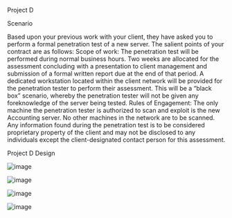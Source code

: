 Project D 

Scenario

Based upon your previous work with your client, they have asked you to perform a formal penetration
test of a new server. The salient points of your contract are as follows:
Scope of work: The penetration test will be performed during normal business hours. Two
weeks are allocated for the assessment concluding with a presentation to client management
and submission of a formal written report due at the end of that period. A dedicated
workstation located within the client network will be provided for the penetration tester to
perform their assessment. This will be a “black box” scenario, whereby the penetration tester
will not be given any foreknowledge of the server being tested.
Rules of Engagement: The only machine the penetration tester is authorized to scan and exploit
is the new Accounting server. No other machines in the network are to be scanned. Any
information found during the penetration test is to be considered proprietary property of the
client and may not be disclosed to any individuals except the client-designated contact person
for this assessment.

Project D Design 

![image](https://user-images.githubusercontent.com/78877077/117678556-22ea4300-b175-11eb-8f0d-5322e5630c70.png)

![image](https://user-images.githubusercontent.com/78877077/117678658-3695a980-b175-11eb-86b1-c348e49a56ba.png)

![image](https://user-images.githubusercontent.com/78877077/117678684-3ac1c700-b175-11eb-9042-55aaf82e8d3a.png)

![image](https://user-images.githubusercontent.com/78877077/117678713-431a0200-b175-11eb-8289-bc5aa43d07d9.png)

